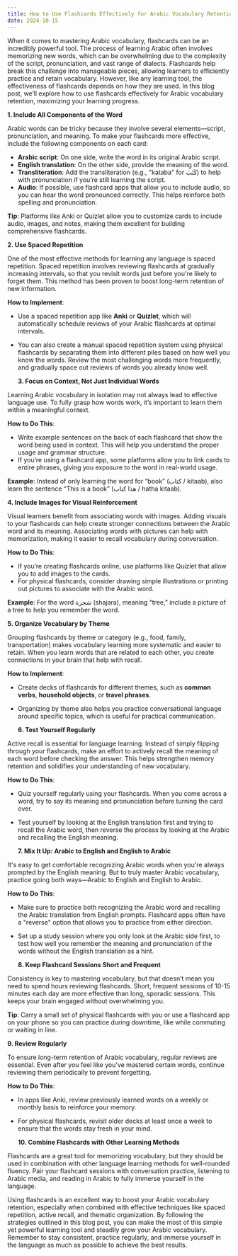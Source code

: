 ```yaml
---
title: How to Use Flashcards Effectively for Arabic Vocabulary Retention
date: 2024-10-15
---
```


When it comes to mastering Arabic vocabulary, flashcards can be an incredibly powerful tool. The process of learning Arabic often involves memorizing new words, which can be overwhelming due to the complexity of the script, pronunciation, and vast range of dialects. Flashcards help break this challenge into manageable pieces, allowing learners to efficiently practice and retain vocabulary. However, like any learning tool, the effectiveness of flashcards depends on how they are used. In this blog post, we’ll explore how to use flashcards effectively for Arabic vocabulary retention, maximizing your learning progress.

**1. Include All Components of the Word**

Arabic words can be tricky because they involve several elements—script, pronunciation, and meaning. To make your flashcards more effective, include the following components on each card:

- **Arabic script**: On one side, write the word in its original Arabic script.
- **English translation**: On the other side, provide the meaning of the word.
- **Transliteration**: Add the transliteration (e.g., "kataba" for كَتَبَ) to help with pronunciation if you’re still learning the script.
- **Audio**: If possible, use flashcard apps that allow you to include audio, so you can hear the word pronounced correctly. This helps reinforce both spelling and pronunciation.

**Tip**: Platforms like Anki or Quizlet allow you to customize cards to include audio, images, and notes, making them excellent for building comprehensive flashcards.

**2. Use Spaced Repetition**

One of the most effective methods for learning any language is spaced repetition. Spaced repetition involves reviewing flashcards at gradually increasing intervals, so that you revisit words just before you're likely to forget them. This method has been proven to boost long-term retention of new information.

**How to Implement**:

- Use a spaced repetition app like **Anki** or **Quizlet**, which will automatically schedule reviews of your Arabic flashcards at optimal intervals.
- You can also create a manual spaced repetition system using physical flashcards by separating them into different piles based on how well you know the words. Review the most challenging words more frequently, and gradually space out reviews of words you already know well.

  **3. Focus on Context, Not Just Individual Words**

Learning Arabic vocabulary in isolation may not always lead to effective language use. To fully grasp how words work, it’s important to learn them within a meaningful context.

**How to Do This**:

- Write example sentences on the back of each flashcard that show the word being used in context. This will help you understand the proper usage and grammar structure.
- If you’re using a flashcard app, some platforms allow you to link cards to entire phrases, giving you exposure to the word in real-world usage.

**Example**: Instead of only learning the word for “book” (كتاب / kitaab), also learn the sentence “This is a book” (هذا كتاب / hatha kitaab).

**4. Include Images for Visual Reinforcement**

Visual learners benefit from associating words with images. Adding visuals to your flashcards can help create stronger connections between the Arabic word and its meaning. Associating words with pictures can help with memorization, making it easier to recall vocabulary during conversation.

**How to Do This**:

- If you’re creating flashcards online, use platforms like Quizlet that allow you to add images to the cards.
- For physical flashcards, consider drawing simple illustrations or printing out pictures to associate with the Arabic word.

**Example**: For the word شجرة (shajara), meaning “tree,” include a picture of a tree to help you remember the word.

**5. Organize Vocabulary by Theme**

Grouping flashcards by theme or category (e.g., food, family, transportation) makes vocabulary learning more systematic and easier to retain. When you learn words that are related to each other, you create connections in your brain that help with recall.

**How to Implement**:

- Create decks of flashcards for different themes, such as **common verbs**, **household objects**, or **travel phrases**.
- Organizing by theme also helps you practice conversational language around specific topics, which is useful for practical communication.

  **6. Test Yourself Regularly**

Active recall is essential for language learning. Instead of simply flipping through your flashcards, make an effort to actively recall the meaning of each word before checking the answer. This helps strengthen memory retention and solidifies your understanding of new vocabulary.

**How to Do This**:

- Quiz yourself regularly using your flashcards. When you come across a word, try to say its meaning and pronunciation before turning the card over.
- Test yourself by looking at the English translation first and trying to recall the Arabic word, then reverse the process by looking at the Arabic and recalling the English meaning.

  **7. Mix It Up: Arabic to English and English to Arabic**

It's easy to get comfortable recognizing Arabic words when you're always prompted by the English meaning. But to truly master Arabic vocabulary, practice going both ways—Arabic to English and English to Arabic.

**How to Do This**:

- Make sure to practice both recognizing the Arabic word and recalling the Arabic translation from English prompts. Flashcard apps often have a "reverse" option that allows you to practice from either direction.
- Set up a study session where you only look at the Arabic side first, to test how well you remember the meaning and pronunciation of the words without the English translation as a hint.

  **8. Keep Flashcard Sessions Short and Frequent**

Consistency is key to mastering vocabulary, but that doesn’t mean you need to spend hours reviewing flashcards. Short, frequent sessions of 10-15 minutes each day are more effective than long, sporadic sessions. This keeps your brain engaged without overwhelming you.

**Tip**: Carry a small set of physical flashcards with you or use a flashcard app on your phone so you can practice during downtime, like while commuting or waiting in line.

**9. Review Regularly**

To ensure long-term retention of Arabic vocabulary, regular reviews are essential. Even after you feel like you've mastered certain words, continue reviewing them periodically to prevent forgetting.

**How to Do This**:

- In apps like Anki, review previously learned words on a weekly or monthly basis to reinforce your memory.
- For physical flashcards, revisit older decks at least once a week to ensure that the words stay fresh in your mind.

  **10. Combine Flashcards with Other Learning Methods**

Flashcards are a great tool for memorizing vocabulary, but they should be used in combination with other language learning methods for well-rounded fluency. Pair your flashcard sessions with conversation practice, listening to Arabic media, and reading in Arabic to fully immerse yourself in the language.

Using flashcards is an excellent way to boost your Arabic vocabulary retention, especially when combined with effective techniques like spaced repetition, active recall, and thematic organization. By following the strategies outlined in this blog post, you can make the most of this simple yet powerful learning tool and steadily grow your Arabic vocabulary. Remember to stay consistent, practice regularly, and immerse yourself in the language as much as possible to achieve the best results.
